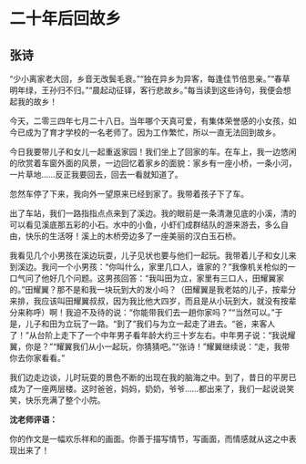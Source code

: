 # 二十年后回故乡 #

## 张诗 ##

“少小离家老大回，乡音无改鬓毛衰。”“独在异乡为异客，每逢佳节倍思亲。”“春草明年绿，王孙归不归。”“晨起动征铎，客行悲故乡。”每当读到这些诗句，我便会想起我的故乡！
   
今天，二零三四年七月二十八日。当年哪个天真可爱，有集体荣誉感的小女孩，如今已成为了育才学校的一名老师了。因为工作繁忙，所以一直无法回到故乡。
   
今日我要带儿子和女儿一起重返家园！我们坐上了回家的车。在车上，我一边悠闲的欣赏着车窗外面的风景，一边回忆着家乡的面貌：家乡有一座小桥，一条小河，一片草地……反正我要回去，回去一看就知道了。
   
忽然车停了下来，我向外一望原来已经到家了。我带着孩子下了车。
   
出了车站，我们一路指指点点来到了溪边。我的眼前是一条清澈见底的小溪，清的可以看见溪底那五彩的小石。水中的小鱼，小虾们成群结队的游来游去，多么自由，快乐的生活呀！溪上的木桥旁边多了一座美丽的汉白玉石桥。
  
我看见几个小男孩在溪边玩耍，儿子见状也要与他们一起玩。我带着儿子和女儿来到溪边。我问一个小男孩：“你叫什么，家里几口人，谁家的？”我像机关枪似的一口气问了他好几个问题。这男孩回答：“我叫田为立，家里有三口人，田耀翼家的。”田耀翼？那不是和我一块玩到大的发小吗？（田耀翼是我老姑的儿子，按辈分来排，我应该叫田耀翼叔叔，因为我比他大四岁，而且是从小玩到大，就没有按辈分来称呼）啊！我迫不及待的说：“你能带我们去一趟你家吗？”“当然可以。”于是，儿子和田为立玩了一路。“到了”我们与为立一起走了进去。“爸，来客人了！”从台阶上走下了一个中年男子看年龄大约三十岁左右。中年男子说：“我说耀翼，你是？”“耀翼我们从小一起玩，你猜猜吧。”“张诗！”耀翼继续说：“走，我带你去你家看看。”
   
我们边走边谈，儿时玩耍的景色不断的出现在我的脑海之中。到了，昔日的平房已成为了一座两层楼。这时爸爸，妈妈，奶奶，爷爷……都出来了，我们一起说说笑笑，快乐充满了整个小院。

**沈老师评语：**

你的作文是一幅欢乐祥和的画面。你善于描写情节，写画面，而情感就从这之中表现出来了！